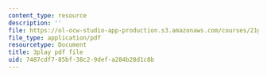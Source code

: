 ```yaml
---
content_type: resource
description: ''
file: https://ol-ocw-studio-app-production.s3.amazonaws.com/courses/21g-107-chinese-i-streamlined-fall-2014/7487cdf785bf38c29defa284b28d1c8b_-56G36H8BvY.pdf
file_type: application/pdf
resourcetype: Document
title: 3play pdf file
uid: 7487cdf7-85bf-38c2-9def-a284b28d1c8b
---
```

